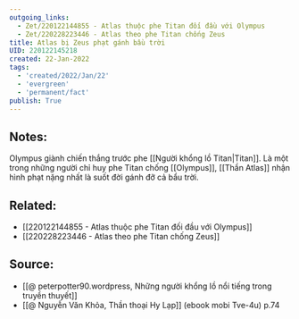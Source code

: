 ```yaml
---
outgoing_links:
  - Zet/220122144855 - Atlas thuộc phe Titan đối đầu với Olympus
  - Zet/220228223446 - Atlas theo phe Titan chống Zeus
title: Atlas bị Zeus phạt gánh bầu trời
UID: 220122145218
created: 22-Jan-2022
tags:
  - 'created/2022/Jan/22'
  - 'evergreen'
  - 'permanent/fact'
publish: True
---
```

## Notes:
Olympus giành chiến thắng trước phe [[Người khổng lồ Titan|Titan]]. Là một trong những người chỉ huy phe Titan chống [[Olympus]], [[Thần Atlas]] nhận hình phạt nặng nhất là suốt đời gánh đỡ cả bẩu trời.

## Related:
- [[220122144855 - Atlas thuộc phe Titan đối đầu với Olympus]]
- [[220228223446 - Atlas theo phe Titan chống Zeus]]

## Source:
- [[@ peterpotter90.wordpress, Những người khổng lồ nổi tiếng trong truyền thuyết]]
- [[@ Nguyễn Văn Khỏa, Thần thoại Hy Lạp]] (ebook mobi Tve-4u) p.74

